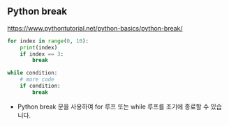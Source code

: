 ## Python break

https://www.pythontutorial.net/python-basics/python-break/

```python
for index in range(0, 10):
    print(index)
    if index == 3:
        break

while condition:
    # more code
    if condition:
        break
```

- Python break 문을 사용하여 for 루프 또는 while 루프를 조기에 종료할 수 있습니다.